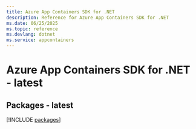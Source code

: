 ```yaml
---
title: Azure App Containers SDK for .NET
description: Reference for Azure App Containers SDK for .NET
ms.date: 06/25/2025
ms.topic: reference
ms.devlang: dotnet
ms.service: appcontainers
---
```

# Azure App Containers SDK for .NET - latest
## Packages - latest
[!INCLUDE [packages](app-containers-index.md)]